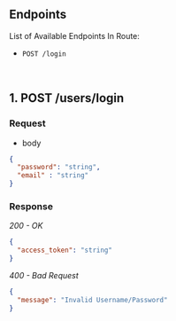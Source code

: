 ## Endpoints 

List of Available Endpoints In Route:

- `POST /login`

<br />

## 1. POST /users/login

### Request
- body

```json
{
  "password": "string",
  "email" : "string"
}
```

### Response
_200 - OK_
```json
{
  "access_token": "string"
}
```

_400 - Bad Request_
```json
{
  "message": "Invalid Username/Password"
}
```



